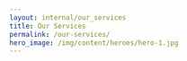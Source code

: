 ```yaml
---
layout: internal/our_services
title: Our Services
permalink: /our-services/
hero_image: /img/content/heroes/hero-1.jpg
---
```


<!--- This child document initializes the page in Jekyll. -->